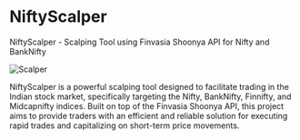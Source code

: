 # NiftyScalper
NiftyScalper - Scalping Tool using Finvasia Shoonya API for Nifty and BankNifty

![Scalper](https://github.com/iamsushanth/NiftyScalper-Finvasia-API/blob/main/f9.PNG)

NiftyScalper is a powerful scalping tool designed to facilitate trading in the Indian stock market, specifically targeting the Nifty, BankNifty, Finnifty, and Midcapnifty indices. Built on top of the Finvasia Shoonya API, this project aims to provide traders with an efficient and reliable solution for executing rapid trades and capitalizing on short-term price movements.


